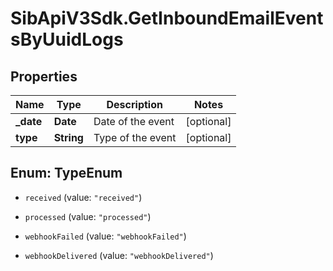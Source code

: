 # SibApiV3Sdk.GetInboundEmailEventsByUuidLogs

## Properties
Name | Type | Description | Notes
------------ | ------------- | ------------- | -------------
**_date** | **Date** | Date of the event | [optional] 
**type** | **String** | Type of the event | [optional] 


<a name="TypeEnum"></a>
## Enum: TypeEnum


* `received` (value: `"received"`)

* `processed` (value: `"processed"`)

* `webhookFailed` (value: `"webhookFailed"`)

* `webhookDelivered` (value: `"webhookDelivered"`)




